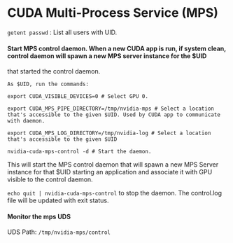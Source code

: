 # CUDA Multi-Process Service (MPS)
`getent passwd` : List all users with UID.

#### Start MPS control daemon. When a new CUDA app is run, if system clean, control daemon will spawn a new MPS server instance for the $UID
that started the control daemon. 
```
As $UID, run the commands:

export CUDA_VISIBLE_DEVICES=0 # Select GPU 0.

export CUDA_MPS_PIPE_DIRECTORY=/tmp/nvidia-mps # Select a location that's accessible to the given $UID. Used by CUDA app to communicate with daemon.

export CUDA_MPS_LOG_DIRECTORY=/tmp/nvidia-log # Select a location that's accessible to the given $UID

nvidia-cuda-mps-control -d # Start the daemon.
```
This will start the MPS control daemon that will spawn a new MPS Server instance for that $UID starting an application and associate it with GPU visible to the control daemon. 

`echo quit | nvidia-cuda-mps-control` to stop the daemon. The control.log file will be updated with exit status. 

#### Monitor the mps UDS
UDS Path: `/tmp/nvidia-mps/control`